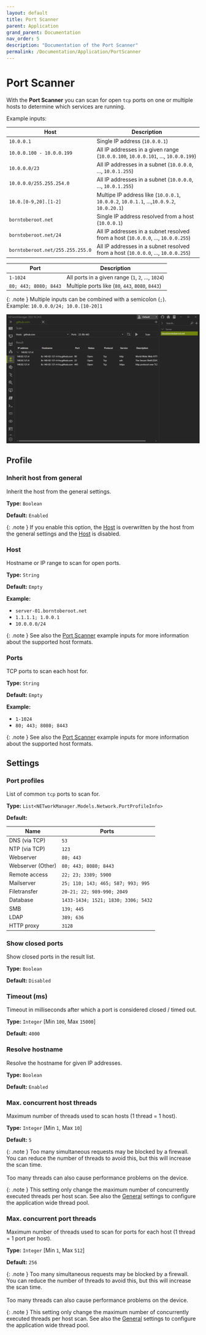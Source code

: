 ```yaml
---
layout: default
title: Port Scanner
parent: Application
grand_parent: Documentation
nav_order: 5
description: "Documentation of the Port Scanner"
permalink: /Documentation/Application/PortScanner
---
```


# Port Scanner

With the **Port Scanner** you can scan for open `tcp` ports on one or multiple hosts to determine which services are running.

Example inputs:

| Host                             | Description                                                                               |
| -------------------------------- | ----------------------------------------------------------------------------------------- |
| `10.0.0.1`                       | Single IP address (`10.0.0.1`)                                                            |
| `10.0.0.100 - 10.0.0.199`        | All IP addresses in a given range (`10.0.0.100`, `10.0.0.101`, ..., `10.0.0.199`)         |
| `10.0.0.0/23`                    | All IP addresses in a subnet (`10.0.0.0`, ..., `10.0.1.255`)                              |
| `10.0.0.0/255.255.254.0`         | All IP addresses in a subnet (`10.0.0.0`, ..., `10.0.1.255`)                              |
| `10.0.[0-9,20].[1-2]`            | Multipe IP address like (`10.0.0.1`, `10.0.0.2`, `10.0.1.1`, ...,`10.0.9.2`, `10.0.20.1`) |
| `borntoberoot.net`               | Single IP address resolved from a host (`10.0.0.1`)                                       |
| `borntoberoot.net/24`            | All IP addresses in a subnet resolved from a host (`10.0.0.0`, ..., `10.0.0.255`)         |
| `borntoberoot.net/255.255.255.0` | All IP addresses in a subnet resolved from a host (`10.0.0.0`, ..., `10.0.0.255`)         |

| Port                  | Description                                        |
| --------------------- | -------------------------------------------------- |
| `1-1024`              | All ports in a given range (`1`, `2`, ..., `1024`) |
| `80; 443; 8080; 8443` | Multiple ports like (`80`, `443`, `8080`, `8443`)  |

{: .note }
Multiple inputs can be combined with a semicolon (`;`).<br />Example: `10.0.0.0/24; 10.0.[10-20]1`

![PortScanner](05_PortScanner.png)

## Profile

### Inherit host from general

Inherit the host from the general settings.

**Type:** `Boolean`

**Default:** `Enabled`

{: .note }
If you enable this option, the [Host](#host) is overwritten by the host from the general settings and the [Host](#host) is disabled.

### Host

Hostname or IP range to scan for open ports.

**Type:** `String`

**Default:** `Empty`

**Example:**

- `server-01.borntoberoot.net`
- `1.1.1.1; 1.0.0.1`
- `10.0.0.0/24`

{: .note }
See also the [Port Scanner](/NETworkManager/Documentation/Application/PortScanner) example inputs for more information about the supported host formats.

### Ports

TCP ports to scan each host for.

**Type:** `String`

**Default:** `Empty`

**Example:**

- `1-1024`
- `80; 443; 8080; 8443`

{: .note }
See also the [Port Scanner](/NETworkManager/Documentation/Application/PortScanner) example inputs for more information about the supported host formats.

## Settings

### Port profiles

List of common `tcp` ports to scan for.

**Type:** `List<NETworkManager.Models.Network.PortProfileInfo>`

**Default:**

| Name              | Ports                               |
| ----------------- | ----------------------------------- |
| DNS (via TCP)     | `53`                                |
| NTP (via TCP)     | `123`                               |
| Webserver         | `80; 443`                           |
| Webserver (Other) | `80; 443; 8080; 8443`               |
| Remote access     | `22; 23; 3389; 5900`                |
| Mailserver        | `25; 110; 143; 465; 587; 993; 995`  |
| Filetransfer      | `20-21; 22; 989-990; 2049`          |
| Database          | `1433-1434; 1521; 1830; 3306; 5432` |
| SMB               | `139; 445`                          |
| LDAP              | `389; 636`                          |
| HTTP proxy        | `3128`                              |

### Show closed ports

Show closed ports in the result list.

**Type:** `Boolean`

**Default:** `Disabled`

### Timeout (ms)

Timeout in milliseconds after which a port is considered closed / timed out.

**Type:** `Integer` [Min `100`, Max `15000`]

**Default:** `4000`

### Resolve hostname

Resolve the hostname for given IP addresses.

**Type:** `Boolean`

**Default:** `Enabled`

### Max. concurrent host threads

Maximum number of threads used to scan hosts (1 thread = 1 host).

**Type:** `Integer` [Min `1`, Max `10`]

**Default:** `5`

{: .note }
Too many simultaneous requests may be blocked by a firewall. You can reduce the number of threads to avoid this, but this will increase the scan time.<br/><br/>Too many threads can also cause performance problems on the device.

{: .note }
This setting only change the maximum number of concurrently executed threads per host scan. See also the [General](/NETworkManager/Documentation/Settings/General) settings to configure the application wide thread pool.

### Max. concurrent port threads

Maximum number of threads used to scan for ports for each host (1 thread = 1 port per host).

**Type:** `Integer` [Min `1`, Max `512`]

**Default:** `256`

{: .note }
Too many simultaneous requests may be blocked by a firewall. You can reduce the number of threads to avoid this, but this will increase the scan time.<br/><br/>Too many threads can also cause performance problems on the device.

{: .note }
This setting only change the maximum number of concurrently executed threads per host scan. See also the [General](/NETworkManager/Documentation/Settings/General) settings to configure the application wide thread pool.
